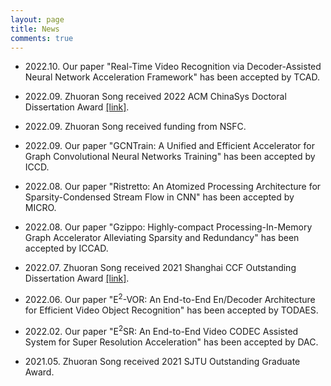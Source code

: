 ```yaml
---
layout: page
title: News
comments: true
---
```


* 2022.10. Our paper "Real-Time Video Recognition via Decoder-Assisted Neural Network Acceleration Framework" has been accepted by TCAD.

* 2022.09. Zhuoran Song received 2022 ACM ChinaSys Doctoral Dissertation Award [[link]](https://mp.weixin.qq.com/s/MzwkbHgoznq4bydCh9duog).


* 2022.09. Zhuoran Song received funding from NSFC.

* 2022.09. Our paper "GCNTrain: A Unified and Efficient Accelerator for Graph Convolutional Neural Networks Training" has been accepted by ICCD.

* 2022.08. Our paper "Ristretto: An Atomized Processing Architecture for Sparsity-Condensed Stream Flow in CNN" has been accepted by MICRO.

* 2022.08. Our paper "Gzippo: Highly-compact Processing-In-Memory Graph Accelerator Alleviating Sparsity and Redundancy" has been accepted by ICCAD.

* 2022.07. Zhuoran Song received 2021 Shanghai CCF Outstanding Dissertation Award [[link]](https://mp.weixin.qq.com/s/YZXrmL6-8LpwnBhvEUrMzw).

* 2022.06. Our paper "E$^2$-VOR: An End-to-End En/Decoder Architecture for Efficient Video Object Recognition" has been accepted by TODAES.

* 2022.02. Our paper "E$^2$SR: An End-to-End Video CODEC Assisted System for Super Resolution Acceleration" has been accepted by DAC.

* 2021.05. Zhuoran Song received 2021 SJTU Outstanding Graduate Award.